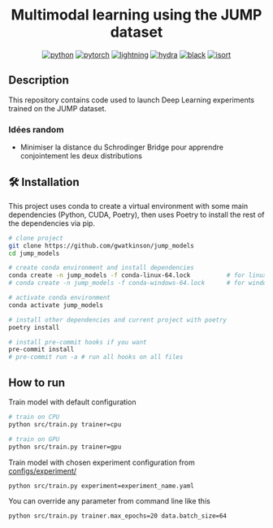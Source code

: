 <div align="center">

# Multimodal learning using the JUMP dataset

[![python](https://img.shields.io/badge/-Python_3.10-blue?logo=python&logoColor=white)](https://github.com/pre-commit/pre-commit)
[![pytorch](https://img.shields.io/badge/PyTorch_2.0.1-ee4c2c?logo=pytorch&logoColor=white)](https://pytorch.org/get-started/locally/)
[![lightning](https://img.shields.io/badge/-Lightning_2.0.4-792ee5?logo=pytorchlightning&logoColor=white)](https://pytorchlightning.ai/)
[![hydra](https://img.shields.io/badge/Config-Hydra_1.3-89b8cd)](https://hydra.cc/)
[![black](https://img.shields.io/badge/Code%20Style-Black-black.svg?labelColor=gray)](https://black.readthedocs.io/en/stable/)
[![isort](https://img.shields.io/badge/%20imports-isort-%231674b1?style=flat&labelColor=ef8336)](https://pycqa.github.io/isort/)

</div>

## Description

This repository contains code used to launch Deep Learning experiments trained on the JUMP dataset.

### Idées random

- Minimiser la distance du Schrodinger Bridge pour apprendre conjointement les deux distributions

## :hammer_and_wrench: Installation

This project uses conda to create a virtual environment with some main dependencies (Python, CUDA, Poetry), then uses Poetry to install the rest of the dependencies via pip.

```bash
# clone project
git clone https://github.com/gwatkinson/jump_models
cd jump_models

# create conda environment and install dependencies
conda create -n jump_models -f conda-linux-64.lock          # for linux
# conda create -n jump_models -f conda-windows-64.lock      # for windows

# activate conda environment
conda activate jump_models

# install other dependencies and current project with poetry
poetry install

# install pre-commit hooks if you want
pre-commit install
# pre-commit run -a # run all hooks on all files
```

## How to run

Train model with default configuration

```bash
# train on CPU
python src/train.py trainer=cpu

# train on GPU
python src/train.py trainer=gpu
```

Train model with chosen experiment configuration from [configs/experiment/](configs/experiment/)

```bash
python src/train.py experiment=experiment_name.yaml
```

You can override any parameter from command line like this

```bash
python src/train.py trainer.max_epochs=20 data.batch_size=64
```
